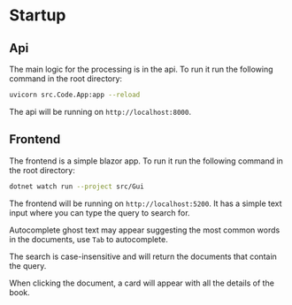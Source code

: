 # Startup

## Api

The main logic for the processing is in the api. To run it run the following command in the root directory:

```bash
uvicorn src.Code.App:app --reload 
```

The api will be running on `http://localhost:8000`.

## Frontend

The frontend is a simple blazor app. To run it run the following command in the root directory:

```bash
dotnet watch run --project src/Gui
```

The frontend will be running on `http://localhost:5200`. It has a simple text input where you can type the query to search for. 

Autocomplete ghost text may appear suggesting the most common words in the documents, use `Tab` to autocomplete.

The search is case-insensitive and will return the documents that contain the query.

When clicking the document, a card will appear with all the details of the book.
